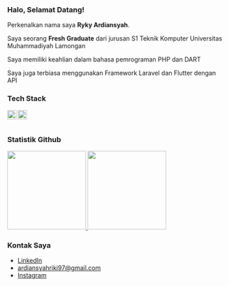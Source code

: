 ### Halo, Selamat Datang! 

Perkenalkan nama saya **Ryky Ardiansyah**.<br>

Saya seorang **Fresh Graduate** dari jurusan S1 Teknik Komputer Universitas Muhammadiyah Lamongan<br>

Saya memiliki keahlian dalam bahasa pemrograman PHP dan DART<br>

Saya juga terbiasa menggunakan Framework Laravel dan Flutter dengan API<br>

### Tech Stack
  <a href="https://flutter.dev/"><img align="left" alt="Flutter" title="Flutter" width="21px" src="https://www.vectorlogo.zone/logos/flutterio/flutterio-icon.svg" /></a>
  <a href="https://laravel.com/"><img align="left" alt="Laravel" title="Laravel" width="21px" src="https://laravel.com/img/logomark.min.svg" /></a>
<br>
<br>

### Statistik Github
<p align="left">
<a href="https://github.com/rikyyardii">
  <img height="180em" src="https://github-readme-stats-eight-theta.vercel.app/api?username=rikyyardii&show_icons=true&theme=algolia&include_all_commits=true&count_private=true"/>
  <img height="180em" src="https://github-readme-stats-eight-theta.vercel.app/api/top-langs/?username=rikyyardii&layout=compact&theme=algolia"/>
</a>
</p>

### Kontak Saya
- <a href="www.linkedin.com/in/ryky-ardiansyah-464475275">LinkedIn</a>
- ardiansyahriki97@gmail.com
- <a href="https://instagram.com/rikyyardii?igshid=MzMyNGUyNmU2YQ==">Instagram</a>
